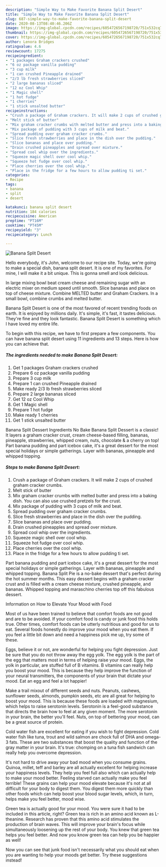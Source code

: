 ```yaml
---
description: "Simple Way to Make Favorite Banana Split Desert"
title: "Simple Way to Make Favorite Banana Split Desert"
slug: 687-simple-way-to-make-favorite-banana-split-desert
date: 2020-08-13T08:40:46.206Z
image: https://img-global.cpcdn.com/recipes/6054726567198720/751x532cq70/banana-split-desert-recipe-main-photo.jpg
thumbnail: https://img-global.cpcdn.com/recipes/6054726567198720/751x532cq70/banana-split-desert-recipe-main-photo.jpg
cover: https://img-global.cpcdn.com/recipes/6054726567198720/751x532cq70/banana-split-desert-recipe-main-photo.jpg
author: Lenora Bridges
ratingvalue: 4.6
reviewcount: 17275
recipeingredient:
- "1 packages Graham crackers crushed"
- "6 oz package vanilla pudding"
- "3 cup milk"
- "1 can crushed Pineapple drained"
- "2/3 lb fresh strawberries sliced"
- "2 large bananas sliced"
- "12 oz Cool Whip"
- "1 Magic shell"
- "1 hot fudge"
- "1 cherries"
- "1 stick unsalted butter"
recipeinstructions:
- "Crush a package of Graham crackers. It will make 2 cups of crushed graham cracker crumbs."
- "Melt stick of butter"
- "Mix graham cracker crumbs with melted butter and press into a baking dish. You can also use crushed pretzels for the crust."
- "Mix package of pudding with 3 cups of milk and beat."
- "Spread pudding over graham cracker crumbs."
- "Slice fresh strawberries and place in the dish over the pudding."
- "Slice bananas and place over pudding."
- "Drain crushed pineapples and spread over mixture."
- "Spread cool whip over the ingredients."
- "Squeeze magic shell over cool whip."
- "Squeeze hot fudge over cool whip."
- "Place cherries over the cool whip."
- "Place in the fridge for a few hours to allow pudding ti set."
categories:
- Recipe
tags:
- banana
- split
- desert

katakunci: banana split desert 
nutrition: 184 calories
recipecuisine: American
preptime: "PT16M"
cooktime: "PT45M"
recipeyield: "3"
recipecategory: Lunch

---
```



![Banana Split Desert](https://img-global.cpcdn.com/recipes/6054726567198720/751x532cq70/banana-split-desert-recipe-main-photo.jpg)

Hello everybody, it's John, welcome to our recipe site. Today, we're going to make a special dish, banana split desert. It is one of my favorites. For mine, I will make it a bit unique. This is gonna smell and look delicious.

In large mixing bowl beat cream cheese and remaining sugar with an electric mixer on medium speed until smooth. Slice bananas and place on top of cheese mixture. Combine MELTED butter and Graham Crackers. In a small bowl, combine crumbs and melted butter.

Banana Split Desert is one of the most favored of recent trending foods on earth. It is enjoyed by millions daily. It's simple, it's fast, it tastes delicious. They're fine and they look fantastic. Banana Split Desert is something which I have loved my entire life.


To begin with this recipe, we have to first prepare a few components. You can have banana split desert using 11 ingredients and 13 steps. Here is how you can achieve that.

<!--inarticleads1-->

##### The ingredients needed to make Banana Split Desert:

1. Get 1 packages Graham crackers crushed
1. Prepare 6 oz package vanilla pudding
1. Prepare 3 cup milk
1. Prepare 1 can crushed Pineapple drained
1. Make ready 2/3 lb fresh strawberries sliced
1. Prepare 2 large bananas sliced
1. Get 12 oz Cool Whip
1. Get 1 Magic shell
1. Prepare 1 hot fudge
1. Make ready 1 cherries
1. Get 1 stick unsalted butter


Banana Split Dessert Ingredients No Bake Banana Split Dessert is a classic! It layers a graham cracker crust, cream cheese-based filling, bananas, pineapple, strawberries, whipped cream, nuts, chocolate &amp; a cherry on top! Part banana pudding and part icebox cake, it&#39;s a great dessert for the most special holidays or simple gatherings. Layer with bananas, pineapple and whipped topping. 

<!--inarticleads2-->

##### Steps to make Banana Split Desert:

1. Crush a package of Graham crackers. It will make 2 cups of crushed graham cracker crumbs.
1. Melt stick of butter
1. Mix graham cracker crumbs with melted butter and press into a baking dish. You can also use crushed pretzels for the crust.
1. Mix package of pudding with 3 cups of milk and beat.
1. Spread pudding over graham cracker crumbs.
1. Slice fresh strawberries and place in the dish over the pudding.
1. Slice bananas and place over pudding.
1. Drain crushed pineapples and spread over mixture.
1. Spread cool whip over the ingredients.
1. Squeeze magic shell over cool whip.
1. Squeeze hot fudge over cool whip.
1. Place cherries over the cool whip.
1. Place in the fridge for a few hours to allow pudding ti set.


Part banana pudding and part icebox cake, it&#39;s a great dessert for the most special holidays or simple gatherings. Layer with bananas, pineapple and whipped topping. Banana Split Pie is a no-bake dessert that&#39;s perfect during the hot summer months. This easy dessert begins with a graham cracker crust and is filled with a cream cheese mixture, crushed pineapple, and bananas. Whipped topping and maraschino cherries top off this fabulous dessert. 

Information on How to Elevate Your Mood with Food


Most of us have been trained to believe that comfort foods are not good and are to be avoided. If your comfort food is candy or junk food this holds true. Other times, comfort foods can be utterly nutritious and good for us to eat. Several foods honestly do improve your mood when you eat them. If you feel a little bit down and need a happiness pick me up, try some of these.

Eggs, believe it or not, are wonderful for helping you fight depression. Just be sure that you do not throw away the egg yolk. The egg yolk is the part of the egg that matters most in terms of helping raise your mood. Eggs, the yolk in particular, are stuffed full of B vitamins. B vitamins can really help you boost your mood. This is because they help improve the function of your neural transmitters, the components of your brain that dictate your mood. Eat an egg and feel a lot happier!

Make a trail mixout of different seeds and nuts. Peanuts, cashews, sunflower seeds, almonds, pumpkin seeds, etc are all great for helping to boost your mood. This is because these foods are loaded with magnesium, which helps to raise serotonin levels. Serotonin is a feel-good substance that directs the brain how to feel at any given moment. The more serotonin in your brain, the better you'll feel. Nuts, on top of bettering your mood, can be a great source of protein.

Cold water fish are excellent for eating if you wish to fight depression. Cold water fish like tuna, trout and wild salmon are chock full of DHA and omega-3 fats. These are two substances that boost the quality and function of the gray matter in your brain. It's true: chomping on a tuna fish sandwich can really help you overcome depression. 

It's not hard to drive away your bad mood when you consume grains. Quinoa, millet, teff and barley are all actually excellent for helping increase your happiness levels. They help you feel full also which can actually help to make your mood better. Feeling starved can actually make you feel terrible! These grains can help your mood elevate because it's not at all difficult for your body to digest them. You digest them more quickly than other foods which can help boost your blood sugar levels, which, in turn, helps make you feel better, mood wise.

Green tea is actually good for your mood. You were sure it had to be included in this article, right? Green tea is rich in an amino acid known as L-theanine. Research has proven that this amino acid stimulates the production of brain waves. This will improve your brain's focus while simultaneously loosening up the rest of your body. You knew that green tea helps you feel better. And now you know green tea can help you be happier as well!

Now you can see that junk food isn't necessarily what you should eat when you are wanting to help your moods get better. Try  these suggestions  instead!

